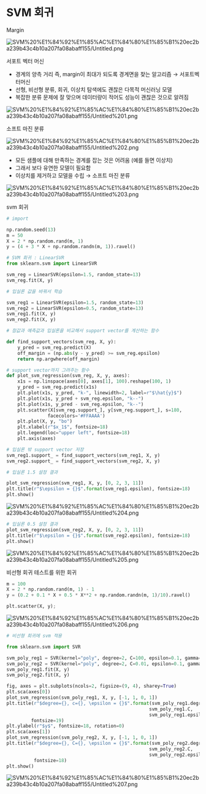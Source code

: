 # SVM 회귀

Margin

![SVM%20%E1%84%92%E1%85%AC%E1%84%80%E1%85%B1%20ec2ba239b43c4b10a207fa08abaff155/Untitled.png](SVM%20%E1%84%92%E1%85%AC%E1%84%80%E1%85%B1%20ec2ba239b43c4b10a207fa08abaff155/Untitled.png)

서포트 벡터 머신

- 경계의 양측 거리 즉, margin이 최대가 되도록 경계면을 찾는 알고리즘 → 서포트벡터머신
- 선형, 비선형 분류, 회귀, 이상치 탐색에도 괜찮은 다목적 머신러닝 모델
- 복잡한 분류 문제에 잘 맞으며 데이터량이 적어도 성능이 괜찮은 것으로 알려짐

![SVM%20%E1%84%92%E1%85%AC%E1%84%80%E1%85%B1%20ec2ba239b43c4b10a207fa08abaff155/Untitled%201.png](SVM%20%E1%84%92%E1%85%AC%E1%84%80%E1%85%B1%20ec2ba239b43c4b10a207fa08abaff155/Untitled%201.png)

소프트 마진 분류

![SVM%20%E1%84%92%E1%85%AC%E1%84%80%E1%85%B1%20ec2ba239b43c4b10a207fa08abaff155/Untitled%202.png](SVM%20%E1%84%92%E1%85%AC%E1%84%80%E1%85%B1%20ec2ba239b43c4b10a207fa08abaff155/Untitled%202.png)

- 모든 샘플에 대해 만족하는 경계를 잡는 것은 어려움 (예를 들면 이상치)
- 그래서 보다 유연한 모델이 필요함
- 이상치를 제거하고 모델을 수립 → 소프트 마진 분류

![SVM%20%E1%84%92%E1%85%AC%E1%84%80%E1%85%B1%20ec2ba239b43c4b10a207fa08abaff155/Untitled%203.png](SVM%20%E1%84%92%E1%85%AC%E1%84%80%E1%85%B1%20ec2ba239b43c4b10a207fa08abaff155/Untitled%203.png)

svm 회귀

```python
# import

np.random.seed(13)
m = 50
X = 2 * np.random.rand(m, 1)
y = (4 + 3 * X + np.random.randn(m, 1)).ravel()

# SVM 회귀 : LinearSVR
from sklearn.svm import LinearSVR

svm_reg = LinearSVR(epsilon=1.5, random_state=13)
svm_reg.fit(X, y)
```

```python
# 입실론 값을 바꿔서 학습

svm_reg1 = LinearSVR(epsilon=1.5, random_state=13)
svm_reg2 = LinearSVR(epsilon=0.5, random_state=13)
svm_reg1.fit(X, y)
svm_reg2.fit(X, y)
```

```python
# 참값과 예측값과 입실론을 비교해서 support vector를 계산하는 함수

def find_support_vectors(svm_reg, X, y):
    y_pred = svm_reg.predict(X)
    off_margin = (np.abs(y - y_pred) >= svm_reg.epsilon)
    return np.argwhere(off_margin)

# support vector까지 그려주는 함수
def plot_svm_regression(svm_reg, X, y, axes):
    x1s = np.linspace(axes[0], axes[1], 100).reshape(100, 1)
    y_pred = svm_reg.predict(x1s)
    plt.plot(x1s, y_pred, "k-", linewidth=2, label=r"$\hat{y}$")
    plt.plot(x1s, y_pred + svm_reg.epsilon, "k--")
    plt.plot(x1s, y_pred - svm_reg.epsilon, "k--")
    plt.scatter(X[svm_reg.support_], y[svm_reg.support_], s=180,
               facecolors='#FFAAAA')
    plt.plot(X, y, "bo")
    plt.xlabel(r"$x_1$", fontsize=18)
    plt.legend(loc="upper left", fontsize=18)
    plt.axis(axes)

# 입실론 밖 support vector 저장
svm_reg1.support_ = find_support_vectors(svm_reg1, X, y)
svm_reg2.support_ = find_support_vectors(svm_reg2, X, y)
```

```python
# 입실론 1.5 설정 결과

plot_svm_regression(svm_reg1, X, y, [0, 2, 3, 11])
plt.title(r"$\epsilon = {}$".format(svm_reg1.epsilon), fontsize=18)
plt.show()
```

![SVM%20%E1%84%92%E1%85%AC%E1%84%80%E1%85%B1%20ec2ba239b43c4b10a207fa08abaff155/Untitled%204.png](SVM%20%E1%84%92%E1%85%AC%E1%84%80%E1%85%B1%20ec2ba239b43c4b10a207fa08abaff155/Untitled%204.png)

```python
# 입실론 0.5 설정 결과
plot_svm_regression(svm_reg2, X, y, [0, 2, 3, 11])
plt.title(r"$\epsilon = {}$".format(svm_reg2.epsilon), fontsize=18)
plt.show()
```

![SVM%20%E1%84%92%E1%85%AC%E1%84%80%E1%85%B1%20ec2ba239b43c4b10a207fa08abaff155/Untitled%205.png](SVM%20%E1%84%92%E1%85%AC%E1%84%80%E1%85%B1%20ec2ba239b43c4b10a207fa08abaff155/Untitled%205.png)

비선형 회귀 테스트를 위한 회귀

```python
m = 100
X = 2 * np.random.rand(m, 1) - 1
y = (0.2 + 0.1 * X + 0.5 * X**2 + np.random.randn(m, 1)/10).ravel()

plt.scatter(X, y);
```

![SVM%20%E1%84%92%E1%85%AC%E1%84%80%E1%85%B1%20ec2ba239b43c4b10a207fa08abaff155/Untitled%206.png](SVM%20%E1%84%92%E1%85%AC%E1%84%80%E1%85%B1%20ec2ba239b43c4b10a207fa08abaff155/Untitled%206.png)

```python
# 비선형 회귀에 svm 적용

from sklearn.svm import SVR

svm_poly_reg1 = SVR(kernel="poly", degree=2, C=100, epsilon=0.1, gamma="scale")
svm_poly_reg2 = SVR(kernel="poly", degree=2, C=0.01, epsilon=0.1, gamma="scale")
svm_poly_reg1.fit(X, y)
svm_poly_reg2.fit(X, y)
```

```python
fig, axes = plt.subplots(ncols=2, figsize=(9, 4), sharey=True)
plt.sca(axes[0])
plot_svm_regression(svm_poly_reg1, X, y, [-1, 1, 0, 1])
plt.title(r"$degree={}, c={}, \epsilon = {}$".format(svm_poly_reg1.degree,
                                                    svm_poly_reg1.C,
                                                    svm_poly_reg1.epsilon),
         fontsize=19)
plt.ylabel(r"$y$", fontsize=18, rotation=0)
plt.sca(axes[1])
plot_svm_regression(svm_poly_reg2, X, y, [-1, 1, 0, 1])
plt.title(r"$degree={}, C={}, \epsilon = {}$".format(svm_poly_reg2.degree,
                                                    svm_poly_reg2.C,
                                                    svm_poly_reg2.epsilon),
          fontsize=18)
plt.show()
```

![SVM%20%E1%84%92%E1%85%AC%E1%84%80%E1%85%B1%20ec2ba239b43c4b10a207fa08abaff155/Untitled%207.png](SVM%20%E1%84%92%E1%85%AC%E1%84%80%E1%85%B1%20ec2ba239b43c4b10a207fa08abaff155/Untitled%207.png)